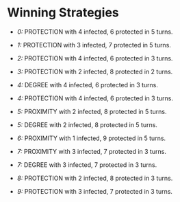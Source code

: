 # Winning Strategies


* _0:_ PROTECTION with 4 infected, 6 protected in 5 turns.


* _1:_ PROTECTION with 3 infected, 7 protected in 5 turns.


* _2:_ PROTECTION with 4 infected, 6 protected in 3 turns.


* _3:_ PROTECTION with 2 infected, 8 protected in 2 turns.


* _4:_ DEGREE with 4 infected, 6 protected in 3 turns.


* _4:_ PROTECTION with 4 infected, 6 protected in 3 turns.


* _5:_ PROXIMITY with 2 infected, 8 protected in 5 turns.


* _5:_ DEGREE with 2 infected, 8 protected in 5 turns.


* _6:_ PROXIMITY with 1 infected, 9 protected in 5 turns.


* _7:_ PROXIMITY with 3 infected, 7 protected in 3 turns.


* _7:_ DEGREE with 3 infected, 7 protected in 3 turns.


* _8:_ PROTECTION with 2 infected, 8 protected in 3 turns.


* _9:_ PROTECTION with 3 infected, 7 protected in 3 turns.

